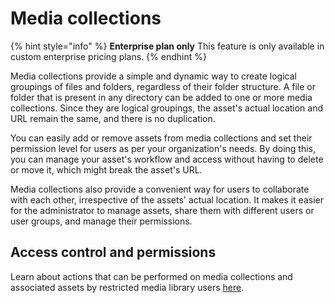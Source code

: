 # Media collections

{% hint style="info" %}
**Enterprise plan only**
This feature is only available in custom enterprise pricing plans.
{% endhint %}

Media collections provide a simple and dynamic way to create logical groupings of files and folders, regardless of their folder structure. A file or folder that is present in any directory can be added to one or more media collections. Since they are logical groupings, the asset's actual location and URL remain the same, and there is no duplication.

You can easily add or remove assets from media collections and set their permission level for users as per your organization's needs. By doing this, you can manage your asset's workflow and access without having to delete or move it, which might break the asset's URL.

Media collections also provide a convenient way for users to collaborate with each other, irrespective of the assets' actual location. It makes it easier for the administrator to manage assets, share them with different users or user groups, and manage their permissions.

## Access control and permissions

Learn about actions that can be performed on media collections and associated assets by restricted media library users [here](../access-control-and-permissions/README.md#media-collection-permission-levels).
